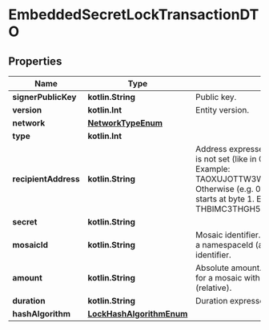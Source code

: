 
# EmbeddedSecretLockTransactionDTO

## Properties
Name | Type | Description | Notes
------------ | ------------- | ------------- | -------------
**signerPublicKey** | **kotlin.String** | Public key. | 
**version** | **kotlin.Int** | Entity version. | 
**network** | [**NetworkTypeEnum**](NetworkTypeEnum.md) |  | 
**type** | **kotlin.Int** |  | 
**recipientAddress** | **kotlin.String** | Address expressed in Base32 format. If the bit 0 of byte 0 is not set (like in 0x90), then it is a regular address. Example: TAOXUJOTTW3W5XTBQMQEX3SQNA6MCUVGXLXR3TA.  Otherwise (e.g. 0x91) it represents a namespace id which starts at byte 1. Example: THBIMC3THGH5RUYAAAAAAAAAAAAAAAAAAAAAAAA  | 
**secret** | **kotlin.String** |  | 
**mosaicId** | **kotlin.String** | Mosaic identifier. If the most significant bit of byte 0 is set, a namespaceId (alias) is used instead of the real mosaic identifier.  | 
**amount** | **kotlin.String** | Absolute amount. An amount of 123456789 (absolute) for a mosaic with divisibility 6 means 123.456789 (relative). | 
**duration** | **kotlin.String** | Duration expressed in number of blocks. | 
**hashAlgorithm** | [**LockHashAlgorithmEnum**](LockHashAlgorithmEnum.md) |  | 



